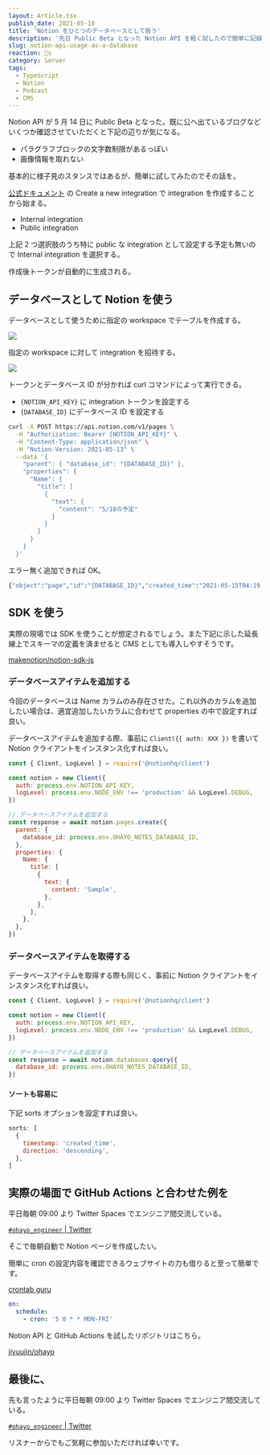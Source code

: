 ```yaml
---
layout: Article.tsx
publish_date: 2021-05-18
title: 'Notion をひとつのデータベースとして扱う'
description: '先日 Public Beta となった Notion API を軽く試したので簡単に記録しています。'
slug: notion-api-usage-as-a-database
reaction: 👮‍♀️
category: Server
tags:
  - TypeScript
  - Notion
  - Podcast
  - CMS
---
```


Notion API が 5 月 14 日に Public Beta となった。既に公へ出ているブログなどいくつか確認させていただくと下記の辺りが気になる。

- パラグラフブロックの文字数制限があるっぽい
- 画像情報を取れない

基本的に様子見のスタンスではあるが、簡単に試してみたのでその話を。

[公式ドキュメント](https://developers.notion.com/docs) の Create a new integration で integration を作成することから始まる。

- Internal integration
- Public integration

上記 2 つ選択肢のうち特に public な integration として設定する予定も無いので Internal integration を選択する。

作成後トークンが自動的に生成される。

## データベースとして Notion を使う

データベースとして使うために指定の workspace でテーブルを作成する。

![](https://i.imgur.com/3PEOkHY.jpg)

指定の workspace に対して integration を招待する。

![](https://i.imgur.com/pzmwwxW.jpg)

トークンとデータベース ID が分かれば curl コマンドによって実行できる。

- `{NOTION_API_KEY}` に integration トークンを設定する
- `{DATABASE_ID}` にデータベース ID を設定する

```bash
curl -X POST https://api.notion.com/v1/pages \
  -H "Authorization: Bearer {NOTION_API_KEY}" \
  -H "Content-Type: application/json" \
  -H "Notion-Version: 2021-05-13" \
  --data '{
    "parent": { "database_id": "{DATABASE_ID}" },
    "properties": {
      "Name": {
        "title": [
          {
            "text": {
              "content": "5/18の予定"
            }
          }
        ]
      }
    }
  }'
```

エラー無く追加できれば OK。

```bash
{"object":"page","id":"{DATABASE_ID}","created_time":"2021-05-15T04:19:15.509Z","last_edited_time":"2021-05-15T04:19:15.509Z","parent":{"type":"database_id","database_id":"{DATABASE_ID}"},"archived":false,"properties":{"Name":{"id":"title","type":"title","title":[{"type":"text","text":{"content":"5/15の予定","link":null},"annotations":{"bold":false,"italic":false,"strikethrough":false,"underline":false,"code":false,"color":"default"},"plain_text":"5/15の予定","href":null}]}}}
```

## SDK を使う

実際の現場では SDK を使うことが想定されるでしょう。また下記に示した延長線上でスキーマの定義を済ませると CMS としても導入しやすそうです。

[makenotion/notion-sdk-js](https://github.com/makenotion/notion-sdk-js)

### データベースアイテムを追加する

今回のデータベースは Name カラムのみ存在させた。これ以外のカラムを追加したい場合は、適宜追加したいカラムに合わせて properties の中で設定すれば良い。

データベースアイテムを追加する際、事前に `Client({{ auth: XXX })` を書いて Notion クライアントをインスタンス化すれば良い。

```js
const { Client, LogLevel } = require('@notionhq/client')

const notion = new Client({
  auth: process.env.NOTION_API_KEY,
  logLevel: process.env.NODE_ENV !== 'production' && LogLevel.DEBUG,
})

// データベースアイテムを追加する
const response = await notion.pages.create({
  parent: {
    database_id: process.env.OHAYO_NOTES_DATABASE_ID,
  },
  properties: {
    Name: {
      title: [
        {
          text: {
            content: 'Sample',
          },
        },
      ],
    },
  },
})
```

### データベースアイテムを取得する

データベースアイテムを取得する際も同じく、事前に Notion クライアントをインスタンス化すれば良い。

```js
const { Client, LogLevel } = require('@notionhq/client')

const notion = new Client({
  auth: process.env.NOTION_API_KEY,
  logLevel: process.env.NODE_ENV !== 'production' && LogLevel.DEBUG,
})

// データベースアイテムを追加する
const response = await notion.databases.query({
  database_id: process.env.OHAYO_NOTES_DATABASE_ID,
})
```

#### ソートも容易に

下記 sorts オプションを設定すれば良い。

```js
sorts: [
  {
    timestamp: 'created_time',
    direction: 'descending',
  },
]
```

## 実際の場面で GitHub Actions と合わせた例を

平日毎朝 09:00 より Twitter Spaces でエンジニア間交流している。

[`#ohayo_engineer` | Twitter](https://twitter.com/search?q=%23ohayo_engineer&src=typed_query)

そこで毎朝自動で Notion ページを作成したい。

簡単に cron の設定内容を確認できるウェブサイトの力も借りると至って簡単です。

[crontab guru](https://crontab.guru/#5_0_*_*_MON-FRI)

```yml
on:
  schedule:
    - cron: '5 0 * * MON-FRI'
```

Notion API と GitHub Actions を試したリポジトリはこちら。

[jiyuujin/ohayo](https://github.com/jiyuujin/ohayo)

## 最後に、

先も言ったように平日毎朝 09:00 より Twitter Spaces でエンジニア間交流している。

[`#ohayo_engineer` | Twitter](https://twitter.com/search?q=%23ohayo_engineer&src=typed_query)

リスナーからでもご気軽に参加いただければ幸いです。
